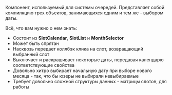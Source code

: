 Компонент, используемый для системы очередей. Представляет собой компиляцию трех объектов, занимающихся одним и тем же - выбором даты.

Всё, что вам нужно о нем знать:

- Состоит из **SlotCalendar**, **SlotList** и **MonthSelector**
- Может быть спрятан
- Насквозь передает коллбэк клика на слот, возвращающий выбранный слот
- Выключает и раскрашивает некоторые даты, передавая календарю соответствующие свойства
- Довольно хитро выбирает начальную дату при выборе нового месяца - так, что бы юзеры не выбирали невыбираемые
- Требует довольно сложной структуры данных - матрицы слотов, для работы
